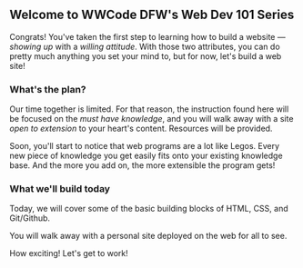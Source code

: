 ## Welcome to WWCode DFW's Web Dev 101 Series

Congrats! You've taken the first step to learning how to build a website &mdash; *showing up* with a *willing attitude*. With those two attributes, you can do pretty much anything you set your mind to, but for now, let's build a web site!

### What's the plan?

Our time together is limited. For that reason, the instruction found here will be focused on the *must have knowledge*, and you will walk away with a site *open to extension* to your heart's content. Resources will be provided.

Soon, you'll start to notice that web programs are a lot like Legos. Every new piece of knowledge you get easily fits onto your existing knowledge base. And the more you add on, the more extensible the program gets!

### What we'll build today

Today, we will cover some of the basic building blocks of HTML, CSS, and Git/Github.

You will walk away with a personal site deployed on the web for all to see.



How exciting! Let's get to work!